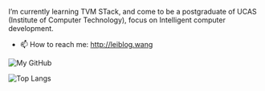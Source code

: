 <!--
**LeiWang1999/LeiWang1999** is a ✨ _special_ ✨ repository because its `README.md` (this file) appears on your GitHub profile.

Here are some ideas to get you started:

- 🔭 I’m currently working on ...
- 🌱 I’m currently learning ...
- 👯 I’m looking to collaborate on ...
- 🤔 I’m looking for help with ...
- 💬 Ask me about ...
- 📫 How to reach me: ...
- 😄 Pronouns: ...
- ⚡ Fun fact: ...
-->

I’m currently learning TVM STack, and come to be a postgraduate of UCAS (Institute of Computer Technology), focus on Intelligent computer development.

- 📫 How to reach me: http://leiblog.wang

![My GitHub](https://github-readme-stats.vercel.app/api?username=LeiWang1999&count_private=true&show_icons=true&theme=buefy&include_all_commits=true)

![Top Langs](https://github-readme-stats.vercel.app/api/top-langs/?username=LeiWang1999&theme=buefy&hide=html,php,css&count_private=true&show_icons=true&layout=compact)
